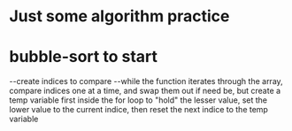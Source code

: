 # Just some algorithm practice

# bubble-sort to start
--create indices to compare
--while the function iterates through the array, compare indices one at a time, and swap them out if need be, but create a temp variable first inside the for loop to "hold" the lesser value, set the lower value to the current indice, then reset the next indice to the temp variable

